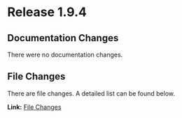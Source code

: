 # Release 1.9.4
## Documentation Changes
There were no documentation changes.

## File Changes
There are file changes.
A detailed list can be found below.

**Link:** [File Changes](./changes_files.md)